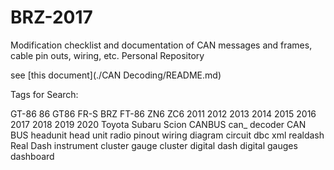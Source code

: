 # BRZ-2017
Modification checklist and documentation of CAN messages and frames, cable pin outs, wiring, etc. Personal Repository

see [this document](./CAN Decoding/README.md)

Tags for Search:

GT-86
86
GT86
FR-S
BRZ
FT-86
ZN6
ZC6
2011 2012 2013 2014 2015 2016 2017 2018 2019 2020
Toyota
Subaru
Scion
CANBUS
can_ 
decoder
CAN BUS
headunit
head unit
radio
pinout
wiring
diagram
circuit
dbc
xml
realdash
Real Dash
instrument cluster
gauge cluster
digital dash
digital gauges
dashboard
